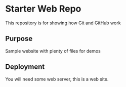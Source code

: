 # Starter Web Repo

This repository is for showing how Git and GitHub work

## Purpose

Sample website with plenty of files for demos

## Deployment
You will need some web server, this is a web site.